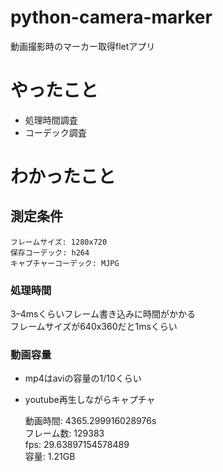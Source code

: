 # python-camera-marker
動画撮影時のマーカー取得fletアプリ

# やったこと
- 処理時間調査
- コーデック調査

# わかったこと
## 測定条件
    フレームサイズ: 1280x720
    保存コーデック: h264
    キャプチャーコーデック: MJPG
### 処理時間
3–4msくらいフレーム書き込みに時間がかかる  
フレームサイズが640x360だと1msくらい

### 動画容量
- mp4はaviの容量の1/10くらい
- youtube再生しながらキャプチャ

    動画時間: 4365.299916028976s  
    フレーム数: 129383  
    fps: 29.63897154578489  
    容量: 1.21GB
